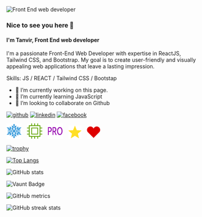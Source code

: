 ![Front End web developer](https://media.licdn.com/dms/image/D5616AQHHy7FBMXoJcw/profile-displaybackgroundimage-shrink_350_1400/0/1685212374549?e=1710979200&v=beta&t=fqlG7kTIXF2CC2ag-epqHSom1v4PLiyIyRRzlxVmBnU)
### Nice to see you here 👋
####  I'm Tanvir, Front End web developer


I'm a passionate Front-End Web Developer with expertise in ReactJS, Tailwind CSS, and Bootstrap. My goal is to create user-friendly and visually appealing web applications that leave a lasting impression.

Skills: JS / REACT /  Tailwind CSS / Bootstap

- 🔭 I’m currently working on this page. 
- 🌱 I’m currently learning JavaScript 
- 👯 I’m looking to collaborate on Github 


[<img src='https://cdn.jsdelivr.net/npm/simple-icons@3.0.1/icons/github.svg' alt='github' height='40'>](https://github.com/tanviralways)  [<img src='https://cdn.jsdelivr.net/npm/simple-icons@3.0.1/icons/linkedin.svg' alt='linkedin' height='40'>](https://www.linkedin.com/in/tanviralways/)  [<img src='https://cdn.jsdelivr.net/npm/simple-icons@3.0.1/icons/facebook.svg' alt='facebook' height='40'>](https://www.facebook.com/tanvirahmedpartho)  

<a href='https://archiveprogram.github.com/'><img src='https://raw.githubusercontent.com/acervenky/animated-github-badges/master/assets/acbadge.gif' width='40' height='40'></a> <a href='https://docs.github.com/en/developers'><img src='https://raw.githubusercontent.com/acervenky/animated-github-badges/master/assets/devbadge.gif' width='40' height='40'></a> <a href='https://github.com/pricing'><img src='https://raw.githubusercontent.com/acervenky/animated-github-badges/master/assets/pro.gif' width='40' height='40'></a> <a href='https://stars.github.com/'><img src='https://raw.githubusercontent.com/acervenky/animated-github-badges/master/assets/starbadge.gif' width='35' height='35'></a> <a href='https://docs.github.com/en/github/supporting-the-open-source-community-with-github-sponsors'><img src='https://raw.githubusercontent.com/acervenky/animated-github-badges/master/assets/sponsorbadge.gif' width='35' height='35'></a> 

[![trophy](https://github-profile-trophy.vercel.app/?username=tanviralways)](https://github.com/ryo-ma/github-profile-trophy)

[![Top Langs](https://github-readme-stats.vercel.app/api/top-langs/?username=tanviralways)](https://github.com/anuraghazra/github-readme-stats)

![GitHub stats](https://github-readme-stats.vercel.app/api?username=tanviralways&show_icons=true&count_private=true)  

![Vaunt Badge](https://api.vaunt.dev/v1/github/entities/tanviralways/contributions?format=svg&private=true)  

![GitHub metrics](https://metrics.lecoq.io/tanviralways)  

![GitHub streak stats](https://streak-stats.demolab.com/?user=tanviralways)  

